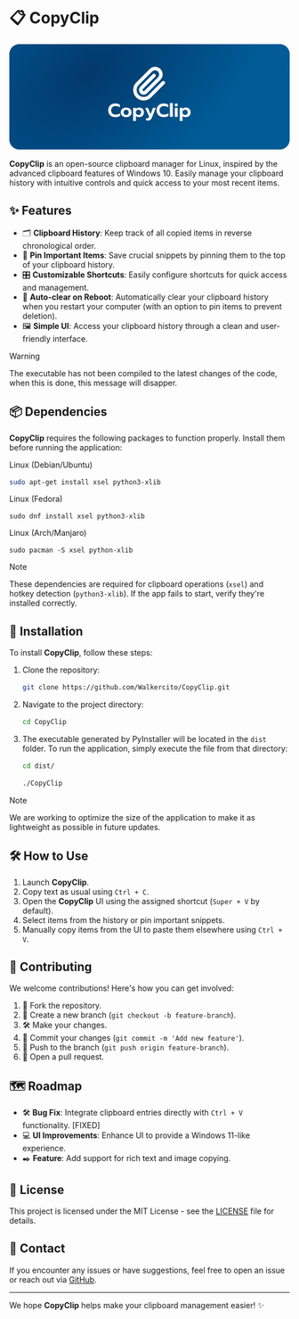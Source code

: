 # 📋 CopyClip

![logo](logo.png)

**CopyClip** is an open-source clipboard manager for Linux, inspired by the advanced clipboard features of Windows 10. Easily manage your clipboard history with intuitive controls and quick access to your most recent items.

## ✨ Features

- 🗂️ **Clipboard History**: Keep track of all copied items in reverse chronological order.
- 📌 **Pin Important Items**: Save crucial snippets by pinning them to the top of your clipboard history.
- 🎛️ **Customizable Shortcuts**: Easily configure shortcuts for quick access and management.
- 🔄 **Auto-clear on Reboot**: Automatically clear your clipboard history when you restart your computer (with an option to pin items to prevent deletion).
- 🖼️ **Simple UI**: Access your clipboard history through a clean and user-friendly interface.

> [!WARNING]  
> The executable has not been compiled to the latest changes of the code, when this is done, this message will disapper.

## 📦 Dependencies

**CopyClip** requires the following packages to function properly. Install them before running the application:

Linux (Debian/Ubuntu)
```bash
sudo apt-get install xsel python3-xlib
```
Linux (Fedora)
```
sudo dnf install xsel python3-xlib
```
Linux (Arch/Manjaro)
```
sudo pacman -S xsel python-xlib
```

> [!NOTE]  
> These dependencies are required for clipboard operations (`xsel`) and hotkey detection (`python3-xlib`). If the app fails to start, verify they're installed correctly.

## 🚀 Installation

To install **CopyClip**, follow these steps:

1. Clone the repository:

    ```bash
    git clone https://github.com/Walkercito/CopyClip.git
    ```

2. Navigate to the project directory:

    ```bash
    cd CopyClip
    ```

3. The executable generated by PyInstaller will be located in the `dist` folder. To run the application, simply execute the file from that directory:

    ```bash
    cd dist/
    ```
    ```bash
    ./CopyClip
    ```


> [!NOTE]  
> We are working to optimize the size of the application to make it as lightweight as possible in future updates.

## 🛠️ How to Use

1. Launch **CopyClip**.
2. Copy text as usual using `Ctrl + C`.
3. Open the **CopyClip** UI using the assigned shortcut (`Super + V` by default).
4. Select items from the history or pin important snippets.
5. Manually copy items from the UI to paste them elsewhere using `Ctrl + V`.

## 🤝 Contributing

We welcome contributions! Here's how you can get involved:

1. 🍴 Fork the repository.
2. 🌿 Create a new branch (`git checkout -b feature-branch`).
3. 🛠️ Make your changes.
4. 💾 Commit your changes (`git commit -m 'Add new feature'`).
5. 🚀 Push to the branch (`git push origin feature-branch`).
6. 🔁 Open a pull request.

## 🗺️ Roadmap

- 🛠️ **Bug Fix**: Integrate clipboard entries directly with `Ctrl + V` functionality. [FIXED]
- 💻 **UI Improvements**: Enhance UI to provide a Windows 11-like experience.
- ✒️ **Feature**: Add support for rich text and image copying.

## 📄 License

This project is licensed under the MIT License - see the [LICENSE](LICENSE) file for details.

## 💬 Contact

If you encounter any issues or have suggestions, feel free to open an issue or reach out via [GitHub](https://github.com/Walkercito/CopyClip).

---

We hope **CopyClip** helps make your clipboard management easier! ✨

